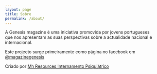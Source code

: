 ```yaml
---
layout: page
title: Sobre
permalink: /about/
---
```


A Genesis magazine é uma iniciativa promovida por jovens portugueses que nos apresentam as suas perspectivas sobre a actualidade nacional e internacional.

Este projecto surge primeiramente como página no facebook em [@magazinegenesis](https://www.facebook.com/magazinegenesis/)


Criado por  [Mh Resources Internamento Psiquiátrico](https://www.mhresources.pt/)

